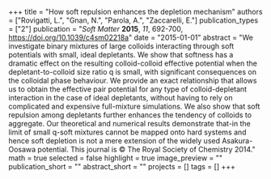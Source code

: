 +++
title = "How soft repulsion enhances the depletion mechanism"
authors = ["Rovigatti, L.", "Gnan, N.", "Parola, A.", "Zaccarelli, E."]
publication_types = ["2"]
publication = "*Soft Matter* **2015**, *11*, 692-700, https://doi.org/10.1039/c4sm02218a"
date = "2015-01-01"
abstract = "We investigate binary mixtures of large colloids interacting through soft potentials with small, ideal depletants. We show that softness has a dramatic effect on the resulting colloid-colloid effective potential when the depletant-to-colloid size ratio q is small, with significant consequences on the colloidal phase behaviour. We provide an exact relationship that allows us to obtain the effective pair potential for any type of colloid-depletant interaction in the case of ideal depletants, without having to rely on complicated and expensive full-mixture simulations. We also show that soft repulsion among depletants further enhances the tendency of colloids to aggregate. Our theoretical and numerical results demonstrate that-in the limit of small q-soft mixtures cannot be mapped onto hard systems and hence soft depletion is not a mere extension of the widely used Asakura-Oosawa potential. This journal is © The Royal Society of Chemistry 2014."
math = true
selected = false
highlight = true
image_preview = ""
publication_short = ""
abstract_short = ""
projects = []
tags = []
+++
